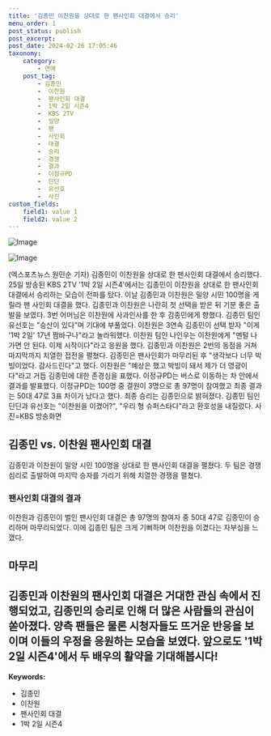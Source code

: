 ```yaml
---
title: '김종민 이찬원을 상대로 한 팬사인회 대결에서 승리'
menu_order: 1
post_status: publish
post_excerpt: 
post_date: 2024-02-26 17:05:46
taxonomy:
    category:
        - 연예
    post_tag:
        - 김종민
        -  이찬원
        -  팬사인회 대결
        -  1박 2일 시즌4
        -  KBS 2TV
        -  밀양
        -  팬
        -  사인회
        -  대결
        -  승리
        -  경쟁
        -  결과
        -  이정규PD
        -  딘딘
        -  유선호
        -  사진
custom_fields:
    field1: value 1
    field2: value 2
---
```


![Image](https://ssl.pstatic.net/mimgnews/image/311/2024/02/25/0001695554_001_20240225184701312.jpg?type=w540)

![Image](https://mimgnews.pstatic.net/image/311/2024/02/25/0001695554_002_20240225184701356.jpg?type=w540)

(엑스포츠뉴스 원민순 기자) 김종민이 이찬원을 상대로 한 팬사인회 대결에서 승리했다. 25일 방송된 KBS 2TV '1박 2일 시즌4'에서는 김종민이 이찬원을 상대로 한 팬사인회 대결에서 승리하는 모습이 전파를 탔다. 이날 김종민과 이찬원은 밀양 시민 100명을 게릴라 팬 사인회 대결을 했다. 김종민과 이찬원은 나란히 첫 선택을 받은 뒤 기분 좋은 출발을 보였다. 3번 어머님은 이찬원에 사과인사를 한 후 김종민에게 향했다. 김종민 팀인 유선호는 "승산이 있다"며 기대에 부풀었다. 이찬원은 3연속 김종민이 선택 받자 "이게 '1박 2일' 17년 짬바구나"라고 놀라워했다. 이찬원 팀인 나인우는 이찬원에게 "멘털 나가면 안 된다. 이제 시작이다"라고 응원을 했다. 김종민과 이찬원은 2번의 동점을 거쳐 마지막까지 치열한 접전을 펼쳤다.
김종민은 팬사인회가 마무리된 후 "생각보다 너무 박빙이었다. 감사드린다"고 했다. 이찬원은 "예상은 했고 박빙이 돼서 제가 더 영광이다"라고 거듭 김종민에 대한 존경심을 표했다. 이정규PD는 버스로 이동하는 차 안에서 결과를 발표했다. 이정규PD는 100명 중 결원이 3명으로 총 97명이 참여했고 최종 결과는 50대 47로 3표 차이가 났다고 했다. 최종 승리는 김종민으로 밝혀졌다. 김종민 팀인 딘딘과 유선호는 "이찬원을 이겼어?", "우리 형 슈퍼스타다"라고 환호성을 내질렀다. 사진=KBS 방송화면
## 김종민 vs. 이찬원 팬사인회 대결
김종민과 이찬원이 밀양 시민 100명을 상대로 한 팬사인회 대결을 펼쳤다. 두 팀은 경쟁 심리로 출발하여 마지막 승자를 가리기 위해 치열한 경쟁을 펼쳤다. 
### 팬사인회 대결의 결과
이찬원과 김종민이 벌인 팬사인회 대결은 총 97명의 참여자 중 50대 47로 김종민이 승리하며 마무리되었다. 이에 김종민 팀은 크게 기뻐하며 이찬원을 이겼다는 자부심을 느꼈다.
## 마무리
김종민과 이찬원의 팬사인회 대결은 거대한 관심 속에서 진행되었고, 김종민의 승리로 인해 더 많은 사람들의 관심이 쏟아졌다. 양측 팬들은 물론 시청자들도 뜨거운 반응을 보이며 이들의 우정을 응원하는 모습을 보였다. 앞으로도 '1박 2일 시즌4'에서 두 배우의 활약을 기대해봅시다!
---
**Keywords:**
- 김종민
- 이찬원
- 팬사인회 대결
- 1박 2일 시즌4
